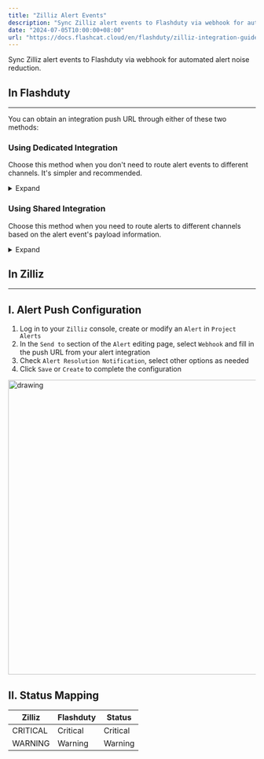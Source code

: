 ```yaml
---
title: "Zilliz Alert Events"
description: "Sync Zilliz alert events to Flashduty via webhook for automated alert noise reduction"
date: "2024-07-05T10:00:00+08:00"
url: "https://docs.flashcat.cloud/en/flashduty/zilliz-integration-guide"
---
```


Sync Zilliz alert events to Flashduty via webhook for automated alert noise reduction.

<div class="hide">

## In Flashduty
---
You can obtain an integration push URL through either of these two methods:

### Using Dedicated Integration

Choose this method when you don't need to route alert events to different channels. It's simpler and recommended.

<details>
  <summary>Expand</summary>
  
  1. Go to the Flashduty console, select **Channel**, and enter a channel's details page
  2. Select the **Integration** tab, click **Add Integration** to enter the integration page
  3. Choose **Zilliz** integration and click **Save** to generate a card
  4. Click the generated card to view the **push URL**, copy it for later use, and you're done

</details>

### Using Shared Integration

Choose this method when you need to route alerts to different channels based on the alert event's payload information.

<details>
  <summary>Expand</summary>
  
  1. Go to the Flashduty console, select **Integration Center=>Alert Events** to enter the integration selection page
  2. Select **Zilliz** integration:
        - **Integration Name**: Define a name for this integration
  3. Configure the default route and select the corresponding channel (after the integration is created, you can go to `Route` to configure more routing rules)
  4. Click **Save** and copy the newly generated **push URL** for later use
  5. Done
    
</details>
</div>

## In Zilliz
---

<div class="md-block">

## I. Alert Push Configuration

1. Log in to your `Zilliz` console, create or modify an `Alert` in `Project Alerts`
2. In the `Send to` section of the `Alert` editing page, select `Webhook` and fill in the <span class='integration_url'>push URL</span> from your alert integration
3. Check `Alert Resolution Notification`, select other options as needed
4. Click `Save` or `Create` to complete the configuration

<img alt="drawing" width="600" src="https://download.flashcat.cloud/flashduty/doc/zh/fd/zilliz-1.png" />

</dev>

## II. Status Mapping

<div class="md-block">

| Zilliz    | Flashduty | Status   |
| --------- | --------- | -------- |
| CRITICAL  | Critical  | Critical |
| WARNING   | Warning   | Warning  |

</div>


